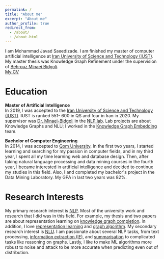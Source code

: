 ```yaml
---
permalink: /
title: "About me"
excerpt: "About me"
author_profile: true
redirect_from: 
  - /about/
  - /about.html
---
```

I am Mohammad Javad Saeedizade. I am finished my master of computer artificial intelligence at [Iran University of Science and Technology (IUST)](http://www.iust.ac.ir/en). My master thesis was Knowledge Graph Refinement under the supervision of [Behrouz Minaei Bidgoli](http://minaei.iust.ac.ir/). <br>
[My CV](https://drive.google.com/file/d/1VVLwfuBu9a012WhNVNMW1Kjb3B2RQaps/view)

Education
======
**Master of Artificial Intelligence** <br>
In 2019, I was accepted to the [Iran University of Science and Technology (IUST)](http://www.iust.ac.ir/en). IUST is ranked 551- 600 in QS and four in Iran in 2020. My supervisor was [Dr. Minaei-Bidgoli](http://minaei.iust.ac.ir/) in the [NLP lab](http://dml.iust.ac.ir/). Lab projects are about Knowledge Graphs and NLU; I worked in the [Knowledge Graph Embedding](https://towardsdatascience.com/introduction-to-knowledge-graph-embedding-with-dgl-ke-77ace6fb60ef) team.

**Bachelor of Computer Engineering** <br>
In 2014, I was accepted to [Qom University](http://old.qom.ac.ir/portal/home/?3522/English-Portal). In the first two years, I started learning and searching for my passion in computer fields, and in my third year, I spent all my time learning web and database design. Then, after taking natural language processing and data mining courses in the fourth year, I became interested in artificial intelligence and decided to continue my studies in this field. Also, I and completed my bachelor's project in the Data Mining Laboratory.
My GPA in last two years was 82%.

Research Interests
======
My primary research interest is [NLP](https://en.wikipedia.org/wiki/Natural_language_processing). Most of the university work and research that I did was in this field. For example, my thesis and two papers are about representation learning on [knowledge graph completion](https://paperswithcode.com/task/knowledge-graph-completion). In addition, I love [representation learning](https://en.wikipedia.org/wiki/Feature_learning) and [graph algorithm](https://en.wikipedia.org/wiki/Graph_theory). My secondary research interest is [NLU](https://en.wikipedia.org/wiki/Natural-language_understanding). I am passionate about several NLP tasks, from text processing, [information extraction (IE)](https://en.wikipedia.org/wiki/Information_extraction), and [summarisation](http://nlpprogress.com/english/summarization.html) to complicated tasks like reasoning on graphs. Lastly, I like to make ML algorithms more robust to noise and attack to be more accurate when predicting even out of distribution.

<!-- Site-wide configuration
------
The main configuration file for the site is in the base directory in [_config.yml](https://github.com/academicpages/academicpages.github.io/blob/master/_config.yml), which defines the content in the sidebars and other site-wide features. You will need to replace the default variables with ones about yourself and your site's github repository. The configuration file for the top menu is in [_data/navigation.yml](https://github.com/academicpages/academicpages.github.io/blob/master/_data/navigation.yml). For example, if you don't have a portfolio or blog posts, you can remove those items from that navigation.yml file to remove them from the header. 

Create content & metadata
------
For site content, there is one markdown file for each type of content, which are stored in directories like _publications, _talks, _posts, _teaching, or _pages. For example, each talk is a markdown file in the [_talks directory](https://github.com/academicpages/academicpages.github.io/tree/master/_talks). At the top of each markdown file is structured data in YAML about the talk, which the theme will parse to do lots of cool stuff. The same structured data about a talk is used to generate the list of talks on the [Talks page](https://academicpages.github.io/talks), each [individual page](https://academicpages.github.io/talks/2012-03-01-talk-1) for specific talks, the talks section for the [CV page](https://academicpages.github.io/cv), and the [map of places you've given a talk](https://academicpages.github.io/talkmap.html) (if you run this [python file](https://github.com/academicpages/academicpages.github.io/blob/master/talkmap.py) or [Jupyter notebook](https://github.com/academicpages/academicpages.github.io/blob/master/talkmap.ipynb), which creates the HTML for the map based on the contents of the _talks directory).

**Markdown generator**

I have also created [a set of Jupyter notebooks](https://github.com/academicpages/academicpages.github.io/tree/master/markdown_generator
) that converts a CSV containing structured data about talks or presentations into individual markdown files that will be properly formatted for the academicpages template. The sample CSVs in that directory are the ones I used to create my own personal website at stuartgeiger.com. My usual workflow is that I keep a spreadsheet of my publications and talks, then run the code in these notebooks to generate the markdown files, then commit and push them to the GitHub repository.

How to edit your site's GitHub repository
------
Many people use a git client to create files on their local computer and then push them to GitHub's servers. If you are not familiar with git, you can directly edit these configuration and markdown files directly in the github.com interface. Navigate to a file (like [this one](https://github.com/academicpages/academicpages.github.io/blob/master/_talks/2012-03-01-talk-1.md) and click the pencil icon in the top right of the content preview (to the right of the "Raw | Blame | History" buttons). You can delete a file by clicking the trashcan icon to the right of the pencil icon. You can also create new files or upload files by navigating to a directory and clicking the "Create new file" or "Upload files" buttons. 

Example: editing a markdown file for a talk
![Editing a markdown file for a talk](/images/editing-talk.png)

For more info
------
More info about configuring academicpages can be found in [the guide](https://academicpages.github.io/markdown/). The [guides for the Minimal Mistakes theme](https://mmistakes.github.io/minimal-mistakes/docs/configuration/) (which this theme was forked from) might also be helpful.
 -->
